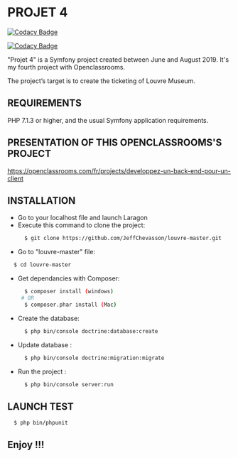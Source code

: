 PROJET 4
========
[![Codacy Badge](https://api.codacy.com/project/badge/Grade/885710077d1e406d9f3dacb6167e200e)](https://www.codacy.com/app/JeffChevasson/louvre-master?utm_source=github.com&amp;utm_medium=referral&amp;utm_content=JeffChevasson/louvre-master&amp;utm_campaign=Badge_Grade)

[![Codacy Badge](https://api.codacy.com/project/badge/Grade/f5328ccd2d3f4a2bbfe52209675ba959)](https://app.codacy.com/app/JeffChevasson/louvre-master?utm_source=github.com&utm_medium=referral&utm_content=JeffChevasson/louvre-master&utm_campaign=Badge_Grade_Dashboard)

"Projet 4" is a Symfony project created between June and August 2019. It's my fourth project with Openclassrooms.

The project’s target is to create the ticketing of Louvre Museum.

REQUIREMENTS
------------

PHP 7.1.3 or higher,
and the usual Symfony application requirements.

PRESENTATION OF THIS OPENCLASSROOMS'S PROJECT
---------------------------------------------


https://openclassrooms.com/fr/projects/developpez-un-back-end-pour-un-client


INSTALLATION
------------


* Go to your localhost file and launch Laragon
* Execute this command to clone the project: 
  ```bash 
    $ git clone https://github.com/JeffChevasson/louvre-master.git
  ```
 * Go to "louvre-master" file:
  ```bash 
    $ cd louvre-master 
  ```
* Get dependancies with Composer: 
  ```bash
    $ composer install (windows)
   # OR 
    $ composer.phar install (Mac)
  ```
* Create the database: 
  ```bash
    $ php bin/console doctrine:database:create
  ```
* Update database : 
  ```bash
    $ php bin/console doctrine:migration:migrate
  ```
* Run the project : 
  ```bash
    $ php bin/console server:run
  ```

LAUNCH TEST
-----------
  ```bash
    $ php bin/phpunit
  ```

Enjoy !!!
---------
